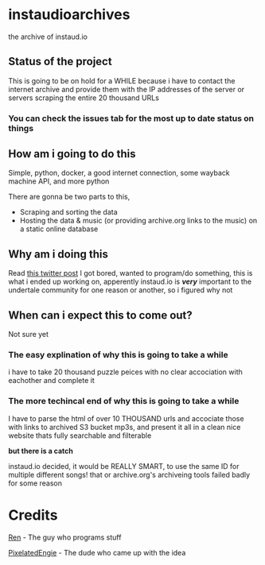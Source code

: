 # instaudioarchives
the archive of instaud.io

## Status of the project
This is going to be on hold for a WHILE because i have to contact the internet archive and provide them with the IP addresses of the server or servers scraping the entire 20 thousand URLs

### You can check the issues tab for the most up to date status on things

## How am i going to do this
Simple, python, docker, a good internet connection, some wayback machine API, and more python

There are gonna be two parts to this,
* Scraping and sorting the data
* Hosting the data & music (or providing archive.org links to the music) on a static online database

## Why am i doing this
Read [this twitter post](https://twitter.com/PixelatedEngie/status/1768022239159472238) 
I got bored, wanted to program/do something, this is what i ended up working on, apperently instaud.io is ***very*** important to the undertale community for one reason or another, so i figured why not

## When can i expect this to come out?
Not sure yet

### The easy explination of why this is going to take a while
i have to take 20 thousand puzzle peices with no clear accociation with eachother and complete it

### The more techincal end of why this is going to take a while 
I have to parse the html of over 10 THOUSAND urls and accociate those with links to archived S3 bucket mp3s, and present it all in a clean nice website thats fully searchable and filterable

**but there is a catch**

instaud.io decided, it would be REALLY SMART, to use the same ID for multiple different songs! that or archive.org's archiveing tools failed badly for some reason



# Credits
[Ren](https://twitter.com/ren_dreemurr) - The guy who programs stuff

[PixelatedEngie](https://twitter.com/PixelatedEngie) - The dude who came up with the idea
